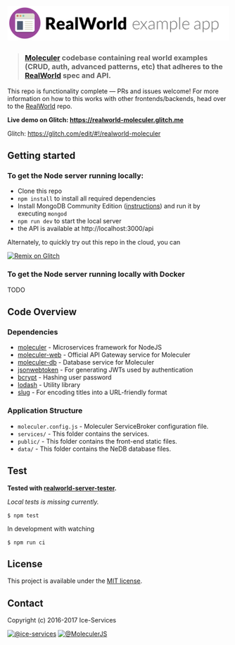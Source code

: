 # ![RealWorld Example App](logo.png)

> ### [Moleculer](http://moleculer.services/) codebase containing real world examples (CRUD, auth, advanced patterns, etc) that adheres to the [RealWorld](https://github.com/gothinkster/realworld) spec and API.

This repo is functionality complete — PRs and issues welcome!
For more information on how to this works with other frontends/backends, head over to the [RealWorld](https://github.com/gothinkster/realworld) repo.

**Live demo on Glitch: https://realworld-moleculer.glitch.me**

Glitch: https://glitch.com/edit/#!/realworld-moleculer


## Getting started

### To get the Node server running locally:

- Clone this repo
- `npm install` to install all required dependencies
- Install MongoDB Community Edition ([instructions](https://docs.mongodb.com/manual/installation/#tutorials)) and run it by executing `mongod`
- `npm run dev` to start the local server
- the API is available at http://localhost:3000/api

Alternately, to quickly try out this repo in the cloud, you can 

[![Remix on Glitch](https://cdn.glitch.com/2703baf2-b643-4da7-ab91-7ee2a2d00b5b%2Fremix-button.svg)](https://glitch.com/edit/#!/remix/realworld-moleculer)

### To get the Node server running locally with Docker
TODO

## Code Overview

### Dependencies

- [moleculer](https://github.com/ice-services/moleculer) - Microservices framework for NodeJS
- [moleculer-web](https://github.com/ice-services/moleculer-web) - Official API Gateway service for Moleculer
- [moleculer-db](https://github.com/ice-services/moleculer-addons/tree/master/packages/moleculer-db#readme) - Database service for Moleculer
- [jsonwebtoken](https://github.com/auth0/node-jsonwebtoken) - For generating JWTs used by authentication
- [bcrypt](https://github.com/kelektiv/node.bcrypt.js) - Hashing user password
- [lodash](https://github.com/lodash/lodash) - Utility library
- [slug](https://github.com/dodo/node-slug) - For encoding titles into a URL-friendly format

### Application Structure

- `moleculer.config.js` - Moleculer ServiceBroker configuration file.
- `services/` - This folder contains the services.
- `public/` - This folder contains the front-end static files.
- `data/` - This folder contains the NeDB database files.

## Test

**Tested with [realworld-server-tester](https://github.com/agrison/realworld-server-tester).**

*Local tests is missing currently.*
```
$ npm test
```

In development with watching

```
$ npm run ci
```

## License
This project is available under the [MIT license](https://tldrlegal.com/license/mit-license).

## Contact
Copyright (c) 2016-2017 Ice-Services

[![@ice-services](https://img.shields.io/badge/github-ice--services-green.svg)](https://github.com/ice-services) [![@MoleculerJS](https://img.shields.io/badge/twitter-MoleculerJS-blue.svg)](https://twitter.com/MoleculerJS)